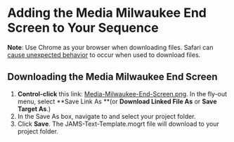 # Adding the Media Milwaukee End Screen to Your Sequence

**Note**: Use Chrome as your browser when downloading files. Safari can [cause unexpected behavior](/troubleshooting/computer-is-trying-to-open-jams-text-template-in-photoshop.md) to occur when used to download files.

## Downloading the Media Milwaukee End Screen

1. **Control-click** this link: [Media-Milwaukee-End-Screen.png](https://s3-us-west-2.amazonaws.com/jams-downloadable-files/templates/Media-Milwaukee-End-Screen.png). In the fly-out menu, select **Save Link As **\(or **Download Linked File As** or **Save Target As**.\)
2. In the Save As box, navigate to and select your project folder.
3. Click **Save**. The JAMS-Text-Template.mogrt file will download to your project folder.




